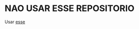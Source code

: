 # NAO USAR ESSE REPOSITORIO

Usar [esse](https://github.com/FeMaffezzolli/CfmConsultaMedicosSymfonyBundle)
